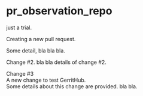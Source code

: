 # pr_observation_repo
just a trial.

Creating a new pull request.

Some detail, bla bla bla.

Change #2. 
bla bla details of change #2.


Change #3  
A new change to test GerritHub.  
Some details about this change are provided. bla bla.

